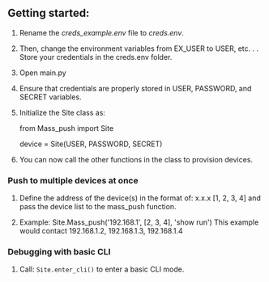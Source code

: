 
## Getting started:

1.  Rename the *creds_example.env* file to *creds.env*.

2.  Then, change the environment variables from EX_USER to USER, etc. . .
    Store your credentials in the creds.env folder.

3.  Open main.py

4.  Ensure that credentials are properly stored in USER, PASSWORD, and SECRET variables.

5.  Initialize the Site class as:

    from Mass_push import Site  

    device = Site(USER, PASSWORD, SECRET)

6.  You can now call the other functions in the class to provision devices.


### Push to multiple devices at once 

1.  Define the address of the device(s) in the format of:  x.x.x [1, 2, 3, 4] and pass the device list to the mass_push function. 

2.  Example: Site.Mass_push('192.168.1', [2, 3, 4], 'show run')
        This example would contact 192.168.1.2, 192.168.1.3, 192.168.1.4

### Debugging with basic CLI

1.  Call: `Site.enter_cli()` to enter a basic CLI mode.



